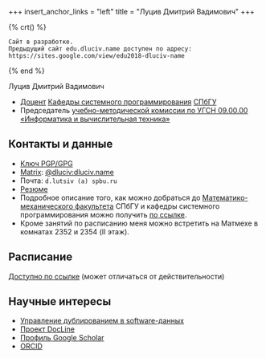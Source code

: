 +++
insert_anchor_links = "left"
title = "Луцив Дмитрий Вадимович"
+++

{% crt() %}
```
Сайт в разработке.
Предыдущий сайт edu.dluciv.name доступен по aдресу:
https://sites.google.com/view/edu2018-dluciv-name
```
{% end %}

Луцив Дмитрий Вадимович

-   [Доцент](http://se.math.spbu.ru/SE/Members/dluciv/dmitrii-vadimovich-luciv) [Кафедры системного программирования](http://se.math.spbu.ru/) [СПбГУ](http://spbu.ru/)
-   Председатель [учебно-методической комиссии по УГСН 09.00.00 «Информатика и вычислительная техника»](https://spbu.ru/universitet/podrazdeleniya-i-rukovodstvo/uchebno-metodicheskie-komissii/uchebno-metodicheskaya-24)

## Контакты и данные

-   [Ключ PGP/GPG](http://www.dluciv.name/files/dluciv-pub.asc)
-   [Matrix](https://en.wikipedia.org/wiki/Matrix_%28communication_protocol%29): [\@dluciv:dluciv.name](https://matrix.to/#/@dluciv:dluciv.name)
-   Почта: `d.lutsiv (a) spbu.ru`
-   [Резюме](https://www.linkedin.com/in/dmitry-luciv-01483235/)
-   Подробное описание того, как можно добраться до [Математико-механического факультета](http://math.spbu.ru/) СПбГУ и кафедры системного программирования можно получить [по ссылке](https://se.math.spbu.ru/contacts.html).
-   Кроме занятий по расписанию меня можно встретить на Матмехе в комнатах 2352 и 2354 (II этаж).

## Расписание

[Доступно по ссылке](https://timetable.spbu.ru/WeekEducatorEvents/2760) (может отличаться от действительности)

## Научные интересы

-   [Управление дублированием в software-данных](http://spisok.math.spbu.ru/2019/p10.asp)
-   [Проект DocLine](https://docline.github.io/)
-   [Профиль Google Scholar](https://scholar.google.ru/citations?user=oxXVc4oAAAAJ)
-   [ORCID](https://orcid.org/0000-0002-6332-2360)

